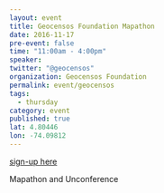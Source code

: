 ```yaml
---
layout: event
title: Geocensos Foundation Mapathon
date: 2016-11-17
pre-event: false
time: "11:00am - 4:00pm"
speaker: 
twitter: "@geocensos"
organization: Geocensos Foundation
permalink: event/geocensos
tags: 
  - thursday
category: event
published: true
lat: 4.80446
lon: -74.09812
---
```

[sign-up here](www.geocensos.com)

Mapathon and Unconference 


